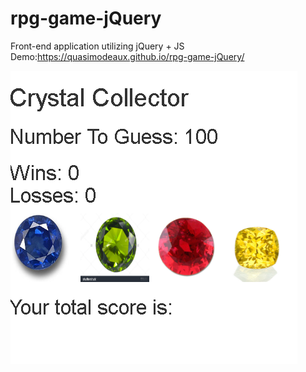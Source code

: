 # rpg-game-jQuery


Front-end application utilizing jQuery + JS
Demo:https://quasimodeaux.github.io/rpg-game-jQuery/

![](assets/images/first.png)
